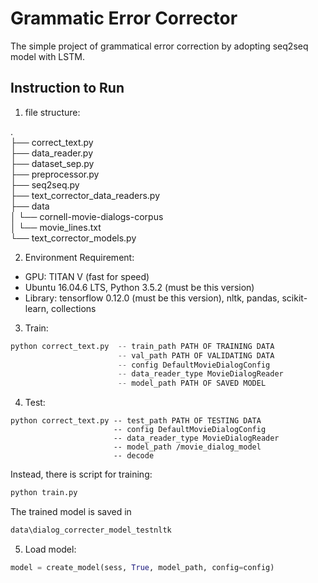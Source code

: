 # Grammatic Error Corrector

The simple project of grammatical error correction by adopting seq2seq model with LSTM.

## Instruction to Run 

1. file structure:

  .   
  ├── correct_text.py   
  ├── data_reader.py  
  ├── dataset_sep.py        
  ├── preprocessor.py   
  ├── seq2seq.py  
  ├── text_corrector_data_readers.py               
  ├── data   
  │    └── cornell-movie-dialogs-corpus  
  │         └── movie_lines.txt  
  └── text_corrector_models.py 


2. Environment Requirement:  
* GPU: TITAN V (fast for speed) 
* Ubuntu 16.04.6 LTS, Python 3.5.2 (must be this version)
* Library: tensorflow 0.12.0 (must be this version), nltk, pandas, scikit-learn, collections

3. Train:
```python
python correct_text.py  -- train_path PATH OF TRAINING DATA
                        -- val_path PATH OF VALIDATING DATA
                        -- config DefaultMovieDialogConfig 
                        -- data_reader_type MovieDialogReader
                        -- model_path PATH OF SAVED MODEL
```
4. Test:
```ptthon
python correct_text.py -- test_path PATH OF TESTING DATA
                       -- config DefaultMovieDialogConfig 
                       -- data_reader_type MovieDialogReader 
                       -- model_path /movie_dialog_model
                       -- decode
```
Instead, there is script for training:
```python
python train.py
```
The trained model is saved in 
```python
data\dialog_correcter_model_testnltk
```

5. Load model:
```python
model = create_model(sess, True, model_path, config=config)
```
